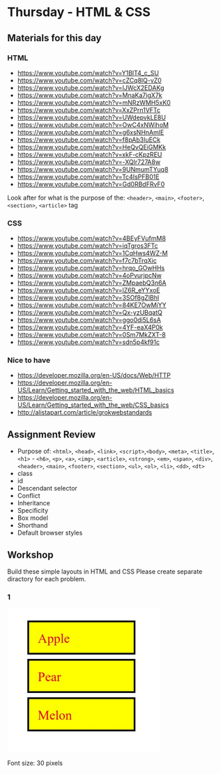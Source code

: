 # Thursday - HTML & CSS

## Materials for this day
### HTML
 - https://www.youtube.com/watch?v=Y1BlT4_c_SU
 - https://www.youtube.com/watch?v=cZCq8lQ-vZ0
 - https://www.youtube.com/watch?v=IJWcX2EDAKg
 - https://www.youtube.com/watch?v=MnaKa7igX7k
 - https://www.youtube.com/watch?v=mNRzWMH5xK0
 - https://www.youtube.com/watch?v=XxZPrn1VFTc
 - https://www.youtube.com/watch?v=UWdepvkLE8U
 - https://www.youtube.com/watch?v=OwC4xNWihoM
 - https://www.youtube.com/watch?v=g6xsNHnAmlE
 - https://www.youtube.com/watch?v=f8pAb3IuECk
 - https://www.youtube.com/watch?v=HeQvQEiGMKk
 - https://www.youtube.com/watch?v=xkF-cKpzREU
 - https://www.youtube.com/watch?v=-XQlr727A8w
 - https://www.youtube.com/watch?v=9UNmumTYuq8
 - https://www.youtube.com/watch?v=Tc4IsPFB01E
 - https://www.youtube.com/watch?v=Gd0RBdFRvF0

Look after for what is the purpose of the: `<header>`, `<main>`, `<footer>`, `<section>`, `<article>` tag


### CSS
 - https://www.youtube.com/watch?v=4BEyFVufmM8 
 - https://www.youtube.com/watch?v=iqTgros3FTc
 - https://www.youtube.com/watch?v=1CqHws4WZ-M
 - https://www.youtube.com/watch?v=f7c7bTrqXic
 - https://www.youtube.com/watch?v=hrqo_GOwHHs
 - https://www.youtube.com/watch?v=4oPvurjpcNw
 - https://www.youtube.com/watch?v=ZMpaebQ3n6A
 - https://www.youtube.com/watch?v=lZ6R_eYYxoE
 - https://www.youtube.com/watch?v=3SOf8gZlBhI
 - https://www.youtube.com/watch?v=84KE7OwMjYY
 - https://www.youtube.com/watch?v=Qx-yzUBqatQ
 - https://www.youtube.com/watch?v=ggo0di5L6sA
 - https://www.youtube.com/watch?v=4YF-eaX4P0k
 - https://www.youtube.com/watch?v=0Sm7MkZXT-8
 - https://www.youtube.com/watch?v=sdn5p4kf91c

### Nice to have
 - https://developer.mozilla.org/en-US/docs/Web/HTTP
 - https://developer.mozilla.org/en-US/Learn/Getting_started_with_the_web/HTML_basics
 - https://developer.mozilla.org/en-US/Learn/Getting_started_with_the_web/CSS_basics
 - http://alistapart.com/article/grokwebstandards

## Assignment Review 
 - Purpose of: `<html>`, `<head>`, `<link>`, `<script>`,`<body>`, `<meta>`, `<title>`, `<h1>` - `<h6>`, `<p>`, `<a>`, `<img>`, `<article>`, `<strong>`, `<em>`, `<span>`, `<div>`, `<header>`, `<main>`, `<footer>`, `<section>`, `<ul>`, `<ol>`, `<li>`, `<dd>`, `<dt>`
 - class
 - id
 - Descendant selector
 - Conflict 
 - Inheritance 
 - Specificity
 - Box model
 - Shorthand
 - Default browser styles

## Workshop
Build these simple layouts in HTML and CSS
Please create separate diractory for each problem.

### 1
![first problem](1.jpg)

Font size: 30 pixels
